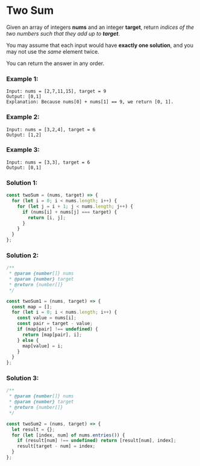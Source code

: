 # Two Sum

Given an array of integers **nums** and an integer **target**, return _indices of the two numbers such that they add up to **target**_.

You may assume that each input would have **exactly one solution**, and you may not use the _same_ element twice.

You can return the answer in any order.

### Example 1:

```
Input: nums = [2,7,11,15], target = 9
Output: [0,1]
Explanation: Because nums[0] + nums[1] == 9, we return [0, 1].
```

### Example 2:

```
Input: nums = [3,2,4], target = 6
Output: [1,2]
```

### Example 3:

```
Input: nums = [3,3], target = 6
Output: [0,1]
```

### Solution 1:

```js
const twoSum = (nums, target) => {
  for (let i = 0; i < nums.length; i++) {
    for (let j = i + 1; j < nums.length; j++) {
      if (nums[i] + nums[j] === target) {
        return [i, j];
      }
    }
  }
};
```

### Solution 2:

```js
/**
 * @param {number[]} nums
 * @param {number} target
 * @return {number[]}
 */

const twoSum1 = (nums, target) => {
  const map = [];
  for (let i = 0; i < nums.length; i++) {
    const value = nums[i];
    const pair = target - value;
    if (map[pair] !== undefined) {
      return [map[pair], i];
    } else {
      map[value] = i;
    }
  }
};
```

### Solution 3:

```js
/**
 * @param {number[]} nums
 * @param {number} target
 * @return {number[]}
 */

const twoSum2 = (nums, target) => {
  let result = {};
  for (let [index, num] of nums.entries()) {
    if (result[num] !== undefined) return [result[num], index];
    result[target - num] = index;
  }
};
```

